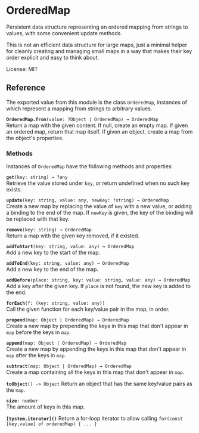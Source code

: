 # OrderedMap

Persistent data structure representing an ordered mapping from strings
to values, with some convenient update methods.

This is not an efficient data structure for large maps, just a minimal
helper for cleanly creating and managing small maps in a way that
makes their key order explicit and easy to think about.

License: MIT

## Reference

The exported value from this module is the class `OrderedMap`,
instances of which represent a mapping from strings to arbitrary
values.

**`OrderedMap.from`**`(value: ?Object | OrderedMap) → OrderedMap`  
Return a map with the given content. If null, create an empty map. If
given an ordered map, return that map itself. If given an object,
create a map from the object's properties.

### Methods

Instances of `OrderedMap` have the following methods and properties:

**`get`**`(key: string) → ?any`  
Retrieve the value stored under `key`, or return undefined when
no such key exists.

**`update`**`(key: string, value: any, newKey: ?string) → OrderedMap`  
Create a new map by replacing the value of `key` with a new
value, or adding a binding to the end of the map. If `newKey` is
given, the key of the binding will be replaced with that key.

**`remove`**`(key: string) → OrderedMap`  
Return a map with the given key removed, if it existed.

**`addToStart`**`(key: string, value: any) → OrderedMap`  
Add a new key to the start of the map.

**`addToEnd`**`(key: string, value: any) → OrderedMap`  
Add a new key to the end of the map.

**`addBefore`**`(place: string, key: value: string, value: any) → OrderedMap`  
Add a key after the given key. If `place` is not found, the new
key is added to the end.

**`forEach`**`(f: (key: string, value: any))`  
Call the given function for each key/value pair in the map, in
order.

**`prepend`**`(map: Object | OrderedMap) → OrderedMap`  
Create a new map by prepending the keys in this map that don't
appear in `map` before the keys in `map`.

**`append`**`(map: Object | OrderedMap) → OrderedMap`  
Create a new map by appending the keys in this map that don't
appear in `map` after the keys in `map`.

**`subtract`**`(map: Object | OrderedMap) → OrderedMap`  
Create a map containing all the keys in this map that don't
appear in `map`.

**`toObject`**`() -> Object`
Return an object that has the same key/value pairs as the `map`.

**`size`**`: number`  
The amount of keys in this map.

**`[System.iterator]()`**
Return a for-loop iterator to allow calling `for(const [key,value] of orderedMap) { ... }`
